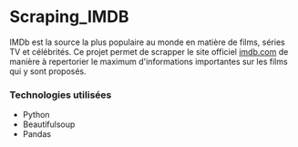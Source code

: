 # Scraping_IMDB
IMDb est la source la plus populaire au monde en matière de films, séries TV et célébrités.
Ce projet permet de scrapper le site officiel [imdb.com](https://www.imdb.com/) de manière à repertorier le maximum d'informations importantes sur les films qui y sont proposés. 


### Technologies utilisées
* Python
* Beautifulsoup
* Pandas 
